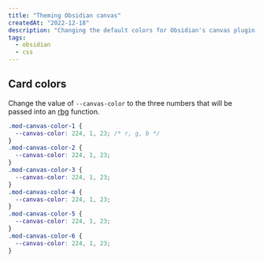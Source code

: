```yaml
---
title: "Theming Obsidian canvas"
createdAt: "2022-12-18"
description: "Changing the default colors for Obsidian's canvas plugin."
tags:
  - obsidian
  - css
---
```


## Card colors

Change the value of `--canvas-color` to the three numbers that will be passed into an [rbg](https://developer.mozilla.org/en-US/docs/Web/CSS/color_value/rgb) function.

```css
.mod-canvas-color-1 {
  --canvas-color: 224, 1, 23; /* r, g, b */
}
.mod-canvas-color-2 {
  --canvas-color: 224, 1, 23;
}
.mod-canvas-color-3 {
  --canvas-color: 224, 1, 23;
}
.mod-canvas-color-4 {
  --canvas-color: 224, 1, 23;
}
.mod-canvas-color-5 {
  --canvas-color: 224, 1, 23;
}
.mod-canvas-color-6 {
  --canvas-color: 224, 1, 23;
}
```
